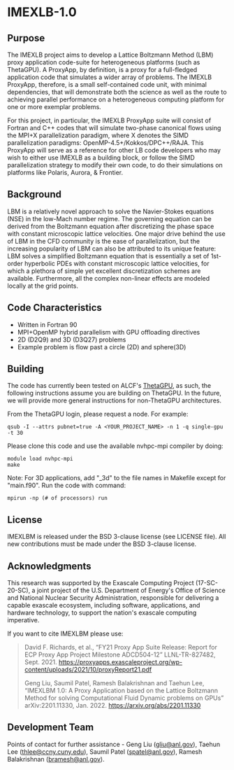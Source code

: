 # IMEXLB-1.0

## Purpose
The IMEXLB project aims to develop a Lattice Boltzmann Method (LBM) proxy application code-suite for heterogeneous platforms (such as ThetaGPU). A ProxyApp, by definition, is a proxy for a full-fledged application code that simulates a wider array of problems. The IMEXLB ProxyApp, therefore, is a small self-contained code unit, with minimal dependencies, that will demonstrate both the science as well as the route to achieving parallel performance on a heterogeneous computing platform for one or more exemplar problems.

For this project, in particular, the IMEXLB ProxyApp suite will consist of Fortran and C++ codes that will simulate two-phase canonical flows using the MPI+X parallelization paradigm, where X denotes the SIMD parallelization paradigms: OpenMP-4.5+/Kokkos/DPC++/RAJA. This ProxyApp will serve as a reference for other LB code developers who may wish to either use IMEXLB as a building block, or follow the SIMD parallelization strategy to modify their own code, to do their simulations on platforms like Polaris, Aurora, & Frontier.

## Background
LBM is a relatively novel approach to solve the Navier-Stokes equations (NSE) in the low-Mach number regime. The governing equation can be derived from the Boltzmann equation after discretizing the phase space with constant microscopic lattice velocities. One major drive behind the use of LBM in the CFD community is the ease of parallelization, but the increasing popularity of LBM can also be attributed to its unique feature: LBM solves a simplified Boltzmann equation that is essentially a set of 1st-order hyperbolic PDEs with constant microscopic lattice velocities, for which a plethora of simple yet excellent discretization schemes are available. Furthermore, all the complex non-linear effects are modeled locally at the grid points.

## Code Characteristics 
* Written in Fortran 90
* MPI+OpenMP hybrid parallelism with GPU offloading directives 
* 2D (D2Q9) and 3D (D3Q27) problems 
* Example problem is flow past a circle (2D) and sphere(3D) 

## Building
The code has currently been tested on ALCF's [ThetaGPU](https://www.alcf.anl.gov/support-center/theta/theta-thetagpu-overview), as such, the following instructions assume you are building on ThetaGPU. In the future, we will provide more general instructions for non-ThetaGPU architectures. 

From the ThetaGPU login, please request a node. For example:

```
qsub -I --attrs pubnet=true -A <YOUR_PROJECT_NAME> -n 1 -q single-gpu -t 30
```

Please clone this code and use the available nvhpc-mpi compiler by doing:

```
module load nvhpc-mpi
make
```

Note: For 3D applications, add "_3d" to the file names in Makefile except for "main.f90". Run the code with command: 

```
mpirun -np (# of processors) run
```

## License
IMEXLBM is released under the BSD 3-clause license (see LICENSE file). All new contributions must be made under the BSD 3-clause license.

## Acknowledgments
This research was supported by the Exascale Computing Project (17-SC-20-SC), a joint project of the U.S. Department of Energy's Office of Science and National Nuclear Security Administration, responsible for delivering a capable exascale ecosystem, including software, applications, and hardware technology, to support the nation's exascale computing imperative.

If you want to cite IMEXLBM please use: 
>David F. Richards, et al., “FY21 Proxy App Suite Release: Report for ECP Proxy App Project Milestone ADCD504-12” LLNL-TR-827482, Sept. 2021. https://proxyapps.exascaleproject.org/wp-content/uploads/2021/10/proxyReport21.pdf
>
>Geng Liu, Saumil Patel, Ramesh Balakrishnan and Taehun Lee, “IMEXLBM 1.0: A Proxy Application based on the Lattice Boltzmann Method for solving Computational Fluid Dynamic problems on GPUs” arXiv:2201.11330, Jan. 2022. https://arxiv.org/abs/2201.11330

## Development Team
Points of contact for further assistance - Geng Liu (gliu@anl.gov), Taehun Lee (thlee@ccny.cuny.edu), Saumil Patel (spatel@anl.gov), Ramesh Balakrishnan (bramesh@anl.gov).


